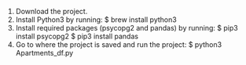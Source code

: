 1. Download the project.
2. Install Python3 by running:
		$ brew install python3
3. Install required packages (psycopg2 and pandas) by running:
		$ pip3 install psycopg2
    $ pip3 install pandas
4. Go to where the project is saved and run the project:
    $ python3 Apartments_df.py
